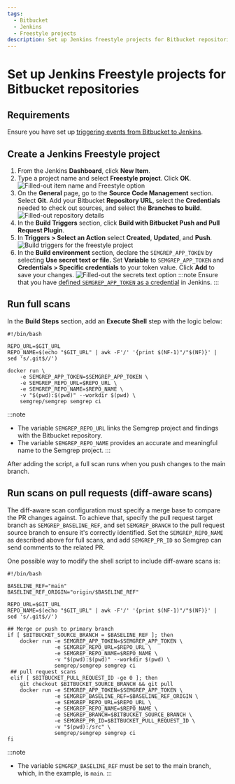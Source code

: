 ```yaml
---
tags:
  - Bitbucket
  - Jenkins
  - Freestyle projects
description: Set up Jenkins freestyle projects for Bitbucket repositories.
---
```


# Set up Jenkins Freestyle projects for Bitbucket repositories

## Requirements

Ensure you have set up [triggering events from Bitbucket to Jenkins](https://semgrep.dev/docs/kb/semgrep-ci/bitbucket-triggering-events-to-jenkins/).

## Create a Jenkins Freestyle project

1. From the Jenkins **Dashboard**, click **New Item**.
1. Type a project name and select **Freestyle project**. Click **OK**.
![Filled-out item name and Freestyle option](/img/kb/bitbucket-jenkins-freestyle.png)
1. On the **General** page, go to the **Source Code Management** section. Select **Git**. Add your Bitbucket **Repository URL**, select the **Credentials** needed to check out sources, and select the **Branches to build**.
![Filled-out repository details](/img/kb/bitbucket-jenkins-freestyle-repository-details.png)
1. In the **Build Triggers** section, click **<i class="fa-solid fa-square-check"></i> Build with Bitbucket Push and Pull Request Plugin**. 
1. In **Triggers > Select an Action** select **Created**, **Updated**, and **Push**.
![Build triggers for the freestyle project](/img/kb/bitbucket-jenkins-freestyle-events.png)
1. In the **Build environment** section, declare the `SEMGREP_APP_TOKEN` by selecting **Use secret text or file.** Set **Variable** to `SEMGREP_APP_TOKEN` and **Credentials > Specific credentials** to your token value. Click **Add** to save your changes.
![Filled-out the secrets text option](/img/kb/bitbucket-jenkins-freestyle-token.png)
:::note
Ensure that you have [defined `SEMGREP_APP_TOKEN` as a credential](https://www.jenkins.io/doc/book/using/using-credentials/#configuring-credentials) in Jenkins.
:::

## Run full scans 
In the **Build Steps** section, add an **Execute Shell** step with the logic below:
```
#!/bin/bash

REPO_URL=$GIT_URL
REPO_NAME=$(echo "$GIT_URL" | awk -F'/' '{print $(NF-1)"/"$(NF)}' | sed 's/.git$//')

docker run \
    -e SEMGREP_APP_TOKEN=$SEMGREP_APP_TOKEN \
    -e SEMGREP_REPO_URL=$REPO_URL \
    -e SEMGREP_REPO_NAME=$REPO_NAME \
    -v "$(pwd):$(pwd)" --workdir $(pwd) \
    semgrep/semgrep semgrep ci
```
:::note
- The variable `SEMGREP_REPO_URL` links the Semgrep project and findings with the Bitbucket repository.
- The variable `SEMGREP_REPO_NAME` provides an accurate and meaningful name to the Semgrep project.
:::

After adding the script, a full scan runs when you push changes to the main branch.

## Run scans on pull requests (diff-aware scans)

The diff-aware scan configuration must specify a merge base to compare the PR changes against. To achieve that, specify the pull request target branch as `SEMGREP_BASELINE_REF`, and set `SEMGREP_BRANCH` to the pull request source branch to ensure it's correctly identified. Set the `SEMGREP_REPO_NAME` as described above for full scans, and add `SEMGREP_PR_ID` so Semgrep can send comments to the related PR.

One possible way to modify the shell script to include diff-aware scans is:

```
#!/bin/bash

BASELINE_REF="main"
BASELINE_REF_ORIGIN="origin/$BASELINE_REF" 

REPO_URL=$GIT_URL
REPO_NAME=$(echo "$GIT_URL" | awk -F'/' '{print $(NF-1)"/"$(NF)}' | sed 's/.git$//')

## Merge or push to primary branch
if [ $BITBUCKET_SOURCE_BRANCH = $BASELINE_REF ]; then
    docker run -e SEMGREP_APP_TOKEN=$SEMGREP_APP_TOKEN \
               -e SEMGREP_REPO_URL=$REPO_URL \
               -e SEMGREP_REPO_NAME=$REPO_NAME \
               -v "$(pwd):$(pwd)" --workdir $(pwd) \
               semgrep/semgrep semgrep ci
 ## pull request scans
 elif [ $BITBUCKET_PULL_REQUEST_ID -ge 0 ]; then
    git checkout $BITBUCKET_SOURCE_BRANCH && git pull
    docker run -e SEMGREP_APP_TOKEN=$SEMGREP_APP_TOKEN \
    		   -e SEMGREP_BASELINE_REF=$BASELINE_REF_ORIGIN \
               -e SEMGREP_REPO_URL=$REPO_URL \
               -e SEMGREP_REPO_NAME=$REPO_NAME \
               -e SEMGREP_BRANCH=$BITBUCKET_SOURCE_BRANCH \
               -e SEMGREP_PR_ID=$BITBUCKET_PULL_REQUEST_ID \
               -v "$(pwd):/src" \
               semgrep/semgrep semgrep ci
fi 
```

:::note
- The variable `SEMGREP_BASELINE_REF` must be set to the main branch, which, in the example, is `main`.
:::
